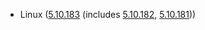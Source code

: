 - Linux ([5.10.183](https://lwn.net/Articles/934321) (includes [5.10.182](https://lwn.net/Articles/933910), [5.10.181](https://lwn.net/Articles/933279)))
